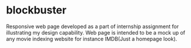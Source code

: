 blockbuster
===========

Responsive web page developed as a part of internship assignment for illustrating my design capability. Web page is intended to be a mock up of any movie indexing website for instance IMDB(Just a homepage look).
